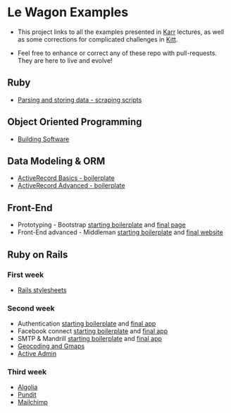 # Le Wagon Examples

- This project links to all the examples presented in [Karr](http://karr.lewagon.org) lectures, as well as some corrections for complicated challenges in [Kitt](http://kitt.lewagon.org).

- Feel free to enhance or correct any of these repo with pull-requests. They are here to live and evolve!

## Ruby 

* [Parsing and storing data - scraping scripts](https://github.com/lewagon/ruby-scraping)

## Object Oriented Programming

* [Building Software](https://github.com/lewagon/oop-todolist)

## Data Modeling & ORM

* [ActiveRecord Basics - boilerplate](https://github.com/lewagon/active-record-basics)
* [ActiveRecord Advanced - boilerplate](https://github.com/lewagon/active-record-advanced)

## Front-End

* Prototyping - Bootstrap [starting boilerplate](https://github.com/lewagon/bootstrap-boilerplate) and [final page](https://github.com/lewagon/bootstrap-challenges/tree/master/04-bootstrap-mockup-v2)
* Front-End advanced - Middleman [starting boilerplate](https://github.com/lewagon/middleman-boilerplate) and [final website](https://github.com/lewagon/stylus)

## Ruby on Rails

### First week

* [Rails stylesheets](https://github.com/lewagon/rails-stylesheets)

### Second week

* Authentication [starting boilerplate](https://github.com/lewagon/rails-boilerplates) and [final app](https://github.com/lewagon/rails-boilerplates/tree/devise)
* Facebook connect [starting boilerplate](https://github.com/lewagon/rails-boilerplates/tree/devise) and [final app](https://github.com/lewagon/rails-boilerplates/tree/fb-connect)
* SMTP & Mandrill [starting boilerplate](https://github.com/lewagon/rails-boilerplates/tree/devise) and [final app](https://github.com/lewagon/rails-boilerplates/tree/mailing)
* [Geocoding and Gmaps](https://github.com/lewagon/rails-google-maps)
* [Active Admin](https://github.com/lewagon/rails-active-admin)

### Third week

* [Algolia](https://github.com/lewagon/rails-algolia)
* [Pundit](https://github.com/lewagon/rails-pundit)
* [Mailchimp](https://github.com/lewagon/rails-mailchimp)
